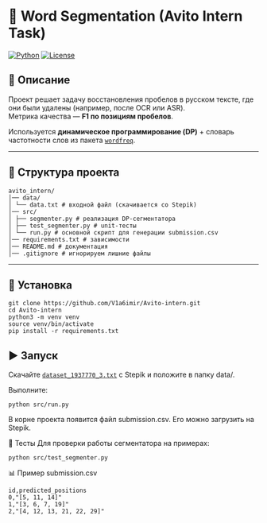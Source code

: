 # 📝 Word Segmentation (Avito Intern Task)

[![Python](https://img.shields.io/badge/python-3.10%2B-blue.svg)](https://www.python.org/)
[![License](https://img.shields.io/badge/license-MIT-green.svg)](LICENSE)

## 📌 Описание
Проект решает задачу восстановления пробелов в русском тексте, где они были удалены (например, после OCR или ASR).  
Метрика качества — **F1 по позициям пробелов**.

Используется **динамическое программирование (DP)** + словарь частотности слов из пакета [`wordfreq`](https://github.com/rspeer/wordfreq).

---

## 📂 Структура проекта
```
avito_intern/
│── data/
│ └── data.txt # входной файл (скачивается со Stepik)
│── src/
│ ├── segmenter.py # реализация DP-сегментатора
│ ├── test_segmenter.py # unit-тесты
│ └── run.py # основной скрипт для генерации submission.csv
│── requirements.txt # зависимости
│── README.md # документация
│── .gitignore # игнорируем лишние файлы
```

---

## 🚀 Установка
```
git clone https://github.com/V1a6imir/Avito-intern.git
cd Avito-intern
python3 -m venv venv
source venv/bin/activate
pip install -r requirements.txt
```
## ▶️ Запуск
Скачайте [`dataset_1937770_3.txt`](https://drive.google.com/file/d/1atYU5h9EhZL6lhWW5Tinicnrnvdvni-l/view?usp=sharing) с Stepik и положите в папку data/.

Выполните:
```
python src/run.py
```
В корне проекта появится файл submission.csv. Его можно загрузить на Stepik.

🧪 Тесты
Для проверки работы сегментатора на примерах:

```
python src/test_segmenter.py
```
📊 Пример submission.csv
```
id,predicted_positions
0,"[5, 11, 14]"
1,"[3, 6, 7, 19]"
2,"[4, 12, 13, 21, 22, 29]"
```


